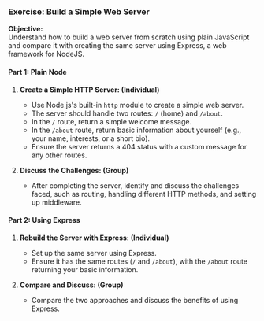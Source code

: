 ### Exercise: Build a Simple Web Server

**Objective:**  
Understand how to build a web server from scratch using plain JavaScript and compare it with creating the same server using Express, a web framework for NodeJS.

#### Part 1: Plain Node

1. **Create a Simple HTTP Server: (Individual)**
   - Use Node.js's built-in `http` module to create a simple web server.
   - The server should handle two routes: `/` (home) and `/about`.
   - In the `/` route, return a simple welcome message.
   - In the `/about` route, return basic information about yourself (e.g., your name, interests, or a short bio).
   - Ensure the server returns a 404 status with a custom message for any other routes.

2. **Discuss the Challenges: (Group)**
   - After completing the server, identify and discuss the challenges faced, such as routing, handling different HTTP methods, and setting up middleware.

#### Part 2: Using Express

1. **Rebuild the Server with Express: (Individual)**
   - Set up the same server using Express.
   - Ensure it has the same routes (`/` and `/about`), with the `/about` route returning your basic information.

2. **Compare and Discuss: (Group)**
   - Compare the two approaches and discuss the benefits of using Express.
